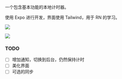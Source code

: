 一个包含基本功能的本地计时器。

使用 Expo 进行开发，界面使用 Tailwind，用于 RN 的学习。

![](https://cdn.img2ipfs.com/ipfs/QmdW4LEL9gkL7oPfdrmTrVxFQDNVVBkZ3nq5JcXYPq32Kf?filename=image.png)

![](https://cdn.img2ipfs.com/ipfs/QmUnZ5tFEF8YBa28KoUTtYkgNu2xXMA3tUQoQEs1AVXgPC?filename=image.png)

### TODO

- [ ] 增加通知，切换到后台，仍然保持计时
- [ ] 美化界面
- [ ] 可选的同步
